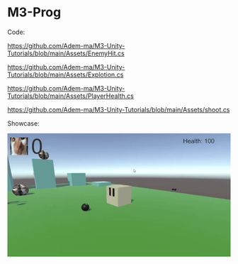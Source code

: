 # M3-Prog

Code:

https://github.com/Adem-ma/M3-Unity-Tutorials/blob/main/Assets/EnemyHit.cs

https://github.com/Adem-ma/M3-Unity-Tutorials/blob/main/Assets/Explotion.cs

https://github.com/Adem-ma/M3-Unity-Tutorials/blob/main/Assets/PlayerHealth.cs

https://github.com/Adem-ma/M3-Unity-Tutorials/blob/main/Assets/shoot.cs

Showcase:

![ermm](gfx/20250412-1458-16.3934589-ezgif.com-video-to-gif-converter.gif)